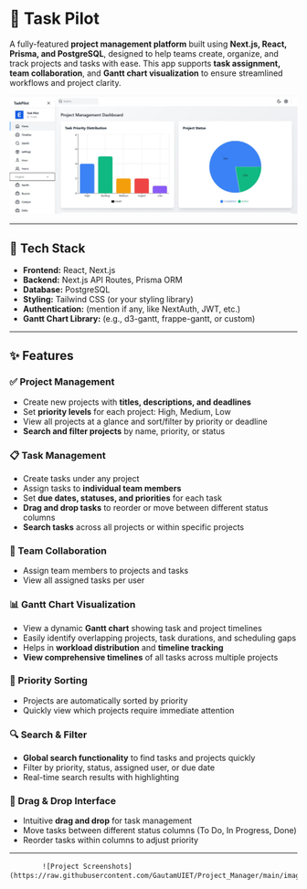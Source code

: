 # 🚀 Task Pilot
A fully-featured **project management platform** built using **Next.js, React, Prisma, and PostgreSQL**, designed to help teams create, organize, and track projects and tasks with ease. This app supports **task assignment, team collaboration**, and **Gantt chart visualization** to ensure streamlined workflows and project clarity.

![Project Logo](https://raw.githubusercontent.com/GautamUIET/Project_Manager/main/final.jpg)

---

## 🔧 Tech Stack
- **Frontend:** React, Next.js
- **Backend:** Next.js API Routes, Prisma ORM
- **Database:** PostgreSQL
- **Styling:** Tailwind CSS (or your styling library)
- **Authentication:** (mention if any, like NextAuth, JWT, etc.)
- **Gantt Chart Library:** (e.g., d3-gantt, frappe-gantt, or custom)

---

## ✨ Features

### ✅ Project Management
- Create new projects with **titles, descriptions, and deadlines**
- Set **priority levels** for each project: High, Medium, Low
- View all projects at a glance and sort/filter by priority or deadline
- **Search and filter projects** by name, priority, or status

### 📋 Task Management
- Create tasks under any project
- Assign tasks to **individual team members**
- Set **due dates, statuses, and priorities** for each task
- **Drag and drop tasks** to reorder or move between different status columns
- **Search tasks** across all projects or within specific projects

### 👥 Team Collaboration
- Assign team members to projects and tasks
- View all assigned tasks per user

### 📊 Gantt Chart Visualization
- View a dynamic **Gantt chart** showing task and project timelines
- Easily identify overlapping projects, task durations, and scheduling gaps
- Helps in **workload distribution** and **timeline tracking**
- **View comprehensive timelines** of all tasks across multiple projects

### 🧠 Priority Sorting
- Projects are automatically sorted by priority
- Quickly view which projects require immediate attention

### 🔍 Search & Filter
- **Global search functionality** to find tasks and projects quickly
- Filter by priority, status, assigned user, or due date
- Real-time search results with highlighting

### 🎯 Drag & Drop Interface
- Intuitive **drag and drop** for task management
- Move tasks between different status columns (To Do, In Progress, Done)
- Reorder tasks within columns to adjust priority

---                    
            ![Project Screenshots](https://raw.githubusercontent.com/GautamUIET/Project_Manager/main/images_project.png)

